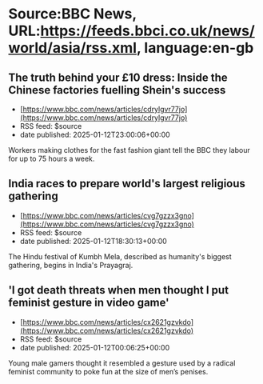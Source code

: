 # Source:BBC News, URL:https://feeds.bbci.co.uk/news/world/asia/rss.xml, language:en-gb

## The truth behind your £10 dress: Inside the Chinese factories fuelling Shein's success
 - [https://www.bbc.com/news/articles/cdrylgvr77jo](https://www.bbc.com/news/articles/cdrylgvr77jo)
 - RSS feed: $source
 - date published: 2025-01-12T23:00:06+00:00

Workers making clothes for the fast fashion giant tell the BBC they labour for up to 75 hours a week.

## India races to prepare world's largest religious gathering
 - [https://www.bbc.com/news/articles/cvg7gzzx3gno](https://www.bbc.com/news/articles/cvg7gzzx3gno)
 - RSS feed: $source
 - date published: 2025-01-12T18:30:13+00:00

The Hindu festival of Kumbh Mela, described as humanity's biggest gathering, begins in India's Prayagraj.

## 'I got death threats when men thought I put feminist gesture in video game'
 - [https://www.bbc.com/news/articles/cx2621gzvkdo](https://www.bbc.com/news/articles/cx2621gzvkdo)
 - RSS feed: $source
 - date published: 2025-01-12T00:06:25+00:00

Young male gamers thought it resembled a gesture used by a radical feminist community to poke fun at the size of men’s penises.

